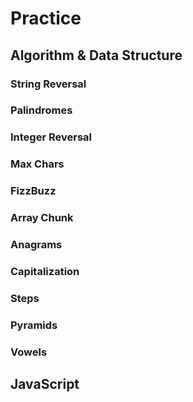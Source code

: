 # Practice

## Algorithm & Data Structure
### String Reversal

### Palindromes

### Integer Reversal

### Max Chars

### FizzBuzz

### Array Chunk

### Anagrams

### Capitalization

### Steps

### Pyramids

### Vowels

## JavaScript
